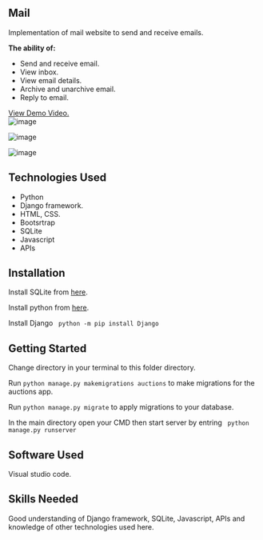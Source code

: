 ## Mail 
Implementation of mail website to send and receive emails.

**The ability of:**
- Send and receive email.
- View inbox.
- View email details.
- Archive and unarchive email.
- Reply to email.

[View Demo Video.](https://youtu.be/nK3SJn3wSq0)
<br>
![image](https://user-images.githubusercontent.com/74314248/111299677-e6103d00-8658-11eb-9682-0bd0cbf29014.png)

![image](https://user-images.githubusercontent.com/74314248/111299757-fcb69400-8658-11eb-957a-29ad2c22cd06.png)

![image](https://user-images.githubusercontent.com/74314248/111299820-1061fa80-8659-11eb-8026-d1e3f00ae14d.png)

## Technologies Used
- Python
- Django framework.
- HTML, CSS.
- Bootsrtrap
- SQLite
- Javascript
- APIs
## Installation
Install SQLite from [here](https://www.sqlite.org/download.html).

Install python from [here](https://www.python.org/downloads/).

Install Django
``` python -m pip install Django```

## Getting Started

Change directory in your terminal to this folder directory.

Run ```python manage.py makemigrations auctions``` to make migrations for the auctions app.

Run ```python manage.py migrate``` to apply migrations to your database.

In the main directory open your CMD then start server by entring
``` python manage.py runserver```

## Software Used
Visual studio code.

## Skills Needed
Good understanding of Django framework, SQLite, Javascript, APIs and knowledge of other technologies used here. 